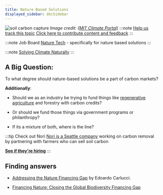 ```yaml
---
title: Nature Based Solutions
displayed_sidebar: docSidebar
---
```


![soil carbon capture](../static/img/soil-carbon-capture.jpg)
_Image credit: ([MIT Climate Portal)](https://climate.mit.edu/explainers/soil-based-carbon-sequestration)_
:::note [Help us track this topic](contribute)
[Click here to contribute content and feedback](contribute)
:::

:::note Job Board
[Nature Tech](https://naturetech.io/) - specifically for nature based solutions
:::

:::note
[Solving Climate Naturally](https://www.solvingclimatenaturally.com/)
:::

## A Big Question:

To what degree should nature-based solutions be a part of carbon markets?

**Additionally**:

 - Should we as an industry be trying to fund things like [regenerative agriculture](solution-regenerative-annual-cropping) and forestry with carbon credits?

 - Or should we fund those things via government programs or philanthropy? 

 - If its a mixture of both, where is the line?

:::tip Check out Nori
[Nori is a Seattle company](nori.com) working on carbon removal by partnering with farmers who can sell soil carbon

**[See if they're hiring](https://nori.com/careers)**
:::

## Finding answers

- [Addressing the Nature Financing Gap](https://www.iisd.org/articles/insight/addressing-nature-financing-gap) by Edoardo Carlucci.

- [Financing Nature: Closing the Global Biodiversity Financing Gap](https://www.paulsoninstitute.org/conservation/financing-nature-report/)